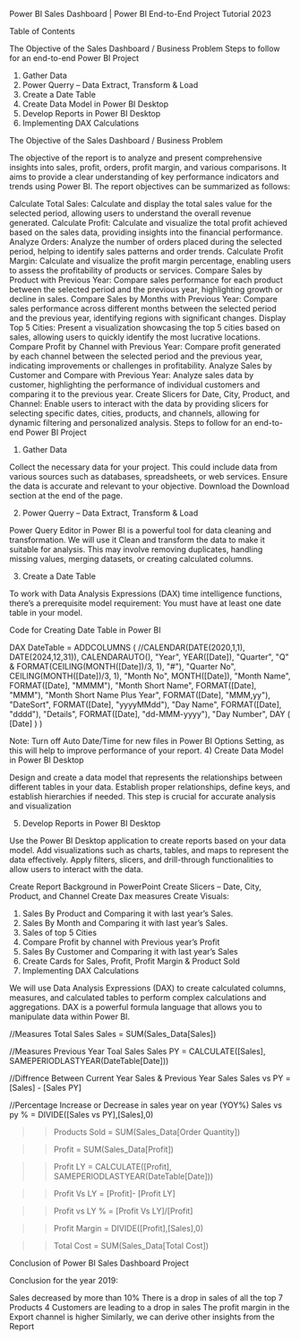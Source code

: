 Power BI Sales Dashboard | Power BI End-to-End Project Tutorial 2023


Table of Contents

The Objective of the Sales Dashboard / Business Problem
Steps to follow for an end-to-end Power BI Project
1) Gather Data
2) Power Querry – Data Extract, Transform & Load
3) Create a Date Table
4) Create Data Model in Power BI Desktop
5) Develop Reports in Power BI Desktop
6) Implementing DAX Calculations


The Objective of the Sales Dashboard / Business Problem

The objective of the report is to analyze and present comprehensive insights into sales, profit, orders, profit margin, and various comparisons. It aims to provide a clear understanding of key performance indicators and trends using Power BI. The report objectives can be summarized as follows:

Calculate Total Sales: Calculate and display the total sales value for the selected period, allowing users to understand the overall revenue generated.
Calculate Profit: Calculate and visualize the total profit achieved based on the sales data, providing insights into the financial performance.
Analyze Orders: Analyze the number of orders placed during the selected period, helping to identify sales patterns and order trends.
Calculate Profit Margin: Calculate and visualize the profit margin percentage, enabling users to assess the profitability of products or services.
Compare Sales by Product with Previous Year: Compare sales performance for each product between the selected period and the previous year, highlighting growth or decline in sales.
Compare Sales by Months with Previous Year: Compare sales performance across different months between the selected period and the previous year, identifying regions with significant changes.
Display Top 5 Cities: Present a visualization showcasing the top 5 cities based on sales, allowing users to quickly identify the most lucrative locations.
Compare Profit by Channel with Previous Year: Compare profit generated by each channel between the selected period and the previous year, indicating improvements or challenges in profitability.
Analyze Sales by Customer and Compare with Previous Year: Analyze sales data by customer, highlighting the performance of individual customers and comparing it to the previous year.
Create Slicers for Date, City, Product, and Channel: Enable users to interact with the data by providing slicers for selecting specific dates, cities, products, and channels, allowing for dynamic filtering and personalized analysis.
Steps to follow for an end-to-end Power BI Project

1) Gather Data

Collect the necessary data for your project. This could include data from various sources such as databases, spreadsheets, or web services. Ensure the data is accurate and relevant to your objective. Download the Download section at the end of the page.

2) Power Querry – Data Extract, Transform & Load

Power Query Editor in Power BI is a powerful tool for data cleaning and transformation. We will use it Clean and transform the data to make it suitable for analysis. This may involve removing duplicates, handling missing values, merging datasets, or creating calculated columns.

3) Create a Date Table

To work with Data Analysis Expressions (DAX) time intelligence functions, there’s a prerequisite model requirement: You must have at least one date table in your model.

Code for Creating Date Table in Power BI

DAX DateTable = 
ADDCOLUMNS (
    //CALENDAR(DATE(2020,1,1), DATE(2024,12,31)),
    CALENDARAUTO(),
    "Year", YEAR([Date]),
    "Quarter", "Q" & FORMAT(CEILING(MONTH([Date])/3, 1), "#"),
    "Quarter No", CEILING(MONTH([Date])/3, 1),
    "Month No", MONTH([Date]),
    "Month Name", FORMAT([Date], "MMMM"),
    "Month Short Name", FORMAT([Date], "MMM"),
    "Month Short Name Plus Year", FORMAT([Date], "MMM,yy"),
    "DateSort", FORMAT([Date], "yyyyMMdd"),
    "Day Name", FORMAT([Date], "dddd"),
    "Details", FORMAT([Date], "dd-MMM-yyyy"),
    "Day Number", DAY ( [Date] )
)

Note: Turn off Auto Date/Time for new files in Power BI Options Setting, as this will help to improve performance of your report.
4) Create Data Model in Power BI Desktop

Design and create a data model that represents the relationships between different tables in your data. Establish proper relationships, define keys, and establish hierarchies if needed. This step is crucial for accurate analysis and visualization

5) Develop Reports in Power BI Desktop

Use the Power BI Desktop application to create reports based on your data model. Add visualizations such as charts, tables, and maps to represent the data effectively. Apply filters, slicers, and drill-through functionalities to allow users to interact with the data.

Create Report Background in PowerPoint
Create Slicers – Date, City, Product, and Channel
Create Dax measures
Create Visuals:
1) Sales By Product and Comparing it with last year’s Sales.
2) Sales By Month and Comparing it with last year’s Sales.
3) Sales of top 5 Cities
4) Compare Profit by channel with Previous year’s Profit
5) Sales By Customer and Comparing it with last year’s Sales
6) Create Cards for Sales, Profit, Profit Margin & Product Sold
6) Implementing DAX Calculations

We will use Data Analysis Expressions (DAX) to create calculated columns, measures, and calculated tables to perform complex calculations and aggregations. DAX is a powerful formula language that allows you to manipulate data within Power BI.

//Measures Total Sales
Sales = SUM(Sales_Data[Sales])

//Measures Previous Year Toal Sales
Sales PY = CALCULATE([Sales], SAMEPERIODLASTYEAR(DateTable[Date]))

//Diffrence Between Current Year Sales & Previous Year Sales
Sales vs PY = [Sales] - [Sales PY]

//Percentage Increase or Decrease in sales year on year (YOY%)
Sales vs py % = DIVIDE([Sales vs PY],[Sales],0)
>> Products Sold = SUM(Sales_Data[Order Quantity])

>> Profit = SUM(Sales_Data[Profit])

>> Profit LY = CALCULATE([Profit], SAMEPERIODLASTYEAR(DateTable[Date]))

>> Profit Vs LY = [Profit]- [Profit LY]

>> Profit vs LY % = [Profit Vs LY]/[Profit]

>> Profit Margin = DIVIDE([Profit],[Sales],0)

>> Total Cost = SUM(Sales_Data[Total Cost])

Conclusion of Power BI Sales Dashboard Project

Conclusion for the year 2019:

Sales decreased by more than 10%
There is a drop in sales of all the top 7 Products
4 Customers are leading to a drop in sales
The profit margin in the Export channel is higher
Similarly, we can derive other insights from the Report

